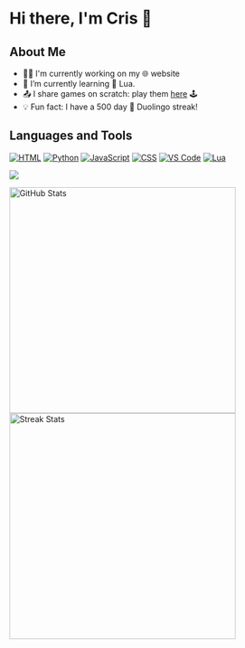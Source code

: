 # Hi there, I'm Cris 👋

## About Me
- 👩‍💻 I'm currently working on my 🌐 website
- 🌱 I’m currently learning 🌙 Lua.
- 📤 I share games on scratch: play them [here](https://scratch.mit.edu/users/CrisMcCool) 🕹
- 💡 Fun fact: I have a 500 day 🦉 Duolingo streak!

## Languages and Tools
[![HTML](https://img.shields.io/badge/-HTML-orange?logo=html5)](https://www.w3.org/html/)
[![Python](https://img.shields.io/badge/-Python-blue?logo=python)](https://www.python.org/)
[![JavaScript](https://img.shields.io/badge/-JavaScript-yellow?logo=javascript)](https://developer.mozilla.org/en-US/docs/Web/JavaScript)
[![CSS](https://img.shields.io/badge/-CSS-blueviolet?logo=css3)](https://developer.mozilla.org/en-US/docs/Web/CSS)
[![VS Code](https://img.shields.io/badge/-VS%20Code-informational?logo=visualstudiocode)](https://code.visualstudio.com/)
[![Lua](https://img.shields.io/badge/-Lua-brightgreen?logo=lua)](https://www.lua.org/)

![](https://komarev.com/ghpvc/?username=CrisMcCool) 

<p float="left">
  <img src="https://github-readme-stats.vercel.app/api?username=CrisMcCool&hide_title=false&hide_rank=false&show_icons=true&include_all_commits=false&count_private=true&disable_animations=false&theme=github_dark&locale=en&hide_border=true&custom_title=My%20Stats" alt="GitHub Stats" width="400" />
  <img src="https://streak-stats.demolab.com?user=CrisMcCool&locale=en&mode=daily&theme=github_dark&hide_border=true&border_radius=5&date_format=j%20M%5B%20Y%5D" alt="Streak Stats" width="400" /> 
</p>
